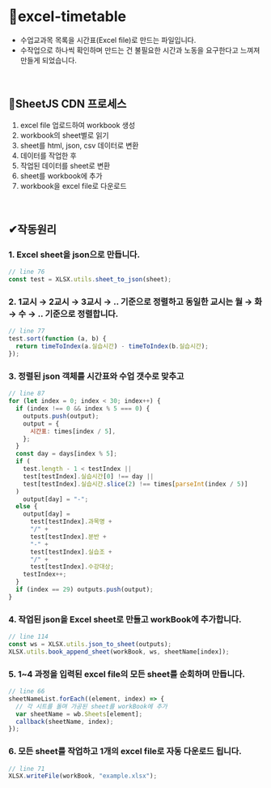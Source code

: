 # 📝excel-timetable
- 수업교과목 목록을 시간표(Excel file)로 만드는 파일입니다.
- 수작업으로 하나씩 확인하며 만드는 건 불필요한 시간과 노동을 요구한다고 느껴져 만들게 되었습니다.

<br>

## 📌SheetJS CDN 프로세스
1. excel file 업로드하여 workbook 생성
1. workbook의 sheet별로 읽기
2. sheet를 html, json, csv 데이터로 변환
3. 데이터를 작업한 후
4. 작업된 데이터를 sheet로 변환
5. sheet를 workbook에 추가
6. workbook을 excel file로 다운로드

<br>

## ✔작동원리
### 1. Excel sheet을 json으로 만듭니다.
``` js
// line 76
const test = XLSX.utils.sheet_to_json(sheet);
```
### 2. 1교시 → 2교시 → 3교시 → .. 기준으로 정렬하고 동일한 교시는 월 → 화 → 수 → .. 기준으로 정렬합니다.
``` js
// line 77
test.sort(function (a, b) {
  return timeToIndex(a.실습시간) - timeToIndex(b.실습시간);
});
```
### 3. 정렬된 json 객체를 시간표와 수업 갯수로 맞추고
``` js
// line 87
for (let index = 0; index < 30; index++) {
  if (index !== 0 && index % 5 === 0) {
    outputs.push(output);
    output = {
      시간표: times[index / 5],
    };
  }
  const day = days[index % 5];
  if (
    test.length - 1 < testIndex ||
    test[testIndex].실습시간[0] !== day ||
    test[testIndex].실습시간.slice(2) !== times[parseInt(index / 5)]
  )
    output[day] = "-";
  else {
    output[day] =
      test[testIndex].과목명 +
      "/" +
      test[testIndex].분반 +
      "-" +
      test[testIndex].실습조 +
      "/" +
      test[testIndex].수강대상;
    testIndex++;
  }
  if (index == 29) outputs.push(output);
}
```
### 4. 작업된 json을 Excel sheet로 만들고 workBook에 추가합니다.
``` js
// line 114
const ws = XLSX.utils.json_to_sheet(outputs);
XLSX.utils.book_append_sheet(workBook, ws, sheetName[index]);
```
### 5. 1~4 과정을 입력된 excel file의 모든 sheet를 순회하며 만듭니다.
``` js
// line 66
sheetNameList.forEach((element, index) => {
  // 각 시트를 돌며 가공된 sheet를 workBook에 추가
  var sheetName = wb.Sheets[element];
  callback(sheetName, index);
});
```
### 6. 모든 sheet를 작업하고 1개의 excel file로 자동 다운로드 됩니다.
``` js
// line 71
XLSX.writeFile(workBook, "example.xlsx");
```
